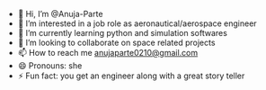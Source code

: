 - 👋 Hi, I’m @Anuja-Parte
- 👀 I’m interested in a job role as aeronautical/aerospace engineer 
- 🌱 I’m currently learning python and simulation softwares
- 💞️ I’m looking to collaborate on space related projects
- 📫 How to reach me anujaparte0210@gmail.com
- 😄 Pronouns: she
- ⚡ Fun fact: you get an engineer along with a great story teller

<!---
Anuja-Parte/Anuja-Parte is a ✨ special ✨ repository because its `README.md` (this file) appears on your GitHub profile.
You can click the Preview link to take a look at your changes.
--->
